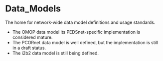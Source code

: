 Data_Models
===========

The home for network-wide data model definitions and usage standards.

- The OMOP data model its PEDSnet-specific implementation is considered mature.
- The PCORnet data model is well defined, but the implementation is still in a draft status.
- The i2b2 data model is still being defined.
